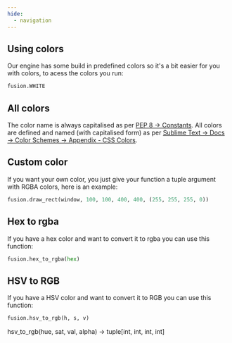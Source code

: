 ```yaml
---
hide:
  - navigation
---
```



## Using colors
Our engine has some build in predefined colors so it's a bit easier for you with colors, to acess the colors you run:
```python
fusion.WHITE
```
## All colors
The color name is always capitalised as per [PEP 8 → Constants](https://peps.python.org/pep-0008/#constants). All colors are defined and named (with capitalised form) as per [Sublime Text → Docs → Color Schemes → Appendix - CSS Colors](https://www.sublimetext.com/docs/color_schemes.html#appendix-css-colors).

## Custom color
If you want your own color, you just give your function a tuple argument with RGBA colors, here is an example:
```python
fusion.draw_rect(window, 100, 100, 400, 400, (255, 255, 255, 0))
```

## Hex to rgba
If you have a hex color and want to convert it to rgba you can use this function:
```python
fusion.hex_to_rgba(hex)
```

## HSV to RGB
If you have a HSV color and want to convert it to RGB you can use this function:
```python
fusion.hsv_to_rgb(h, s, v)
```
hsv_to_rgb(hue, sat, val, alpha) -> tuple[int, int, int, int]